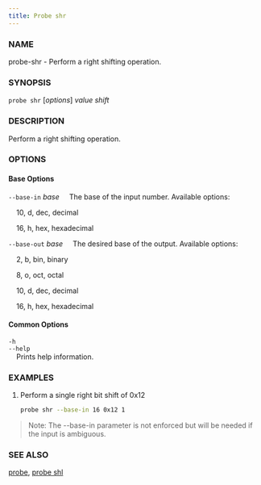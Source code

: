 ```yaml
---
title: Probe shr
---
```


### NAME

probe-shr - Perform a right shifting operation.

### SYNOPSIS

`probe shr` [*options*] *value* *shift*

### DESCRIPTION

Perform a right shifting operation.

### OPTIONS

#### Base Options

`--base-in` *base*
&nbsp;&nbsp;&nbsp;&nbsp;The base of the input number. Available options:

&nbsp;&nbsp;&nbsp;&nbsp;10, d, dec, decimal

&nbsp;&nbsp;&nbsp;&nbsp;16, h, hex, hexadecimal

`--base-out` *base*
&nbsp;&nbsp;&nbsp;&nbsp;The desired base of the output. Available options:

&nbsp;&nbsp;&nbsp;&nbsp;2, b, bin, binary

&nbsp;&nbsp;&nbsp;&nbsp;8, o, oct, octal

&nbsp;&nbsp;&nbsp;&nbsp;10, d, dec, decimal

&nbsp;&nbsp;&nbsp;&nbsp;16, h, hex, hexadecimal

#### Common Options

`-h`  
`--help`  
&nbsp;&nbsp;&nbsp;&nbsp;Prints help information.

### EXAMPLES

1. Perform a single right bit shift of 0x12
   ```sh
   probe shr --base-in 16 0x12 1
   ```

> Note: The --base-in parameter is not enforced but will be needed if the input is ambiguous.

### SEE ALSO

[probe](./probe.md), [probe shl](./probe-shl.md)
